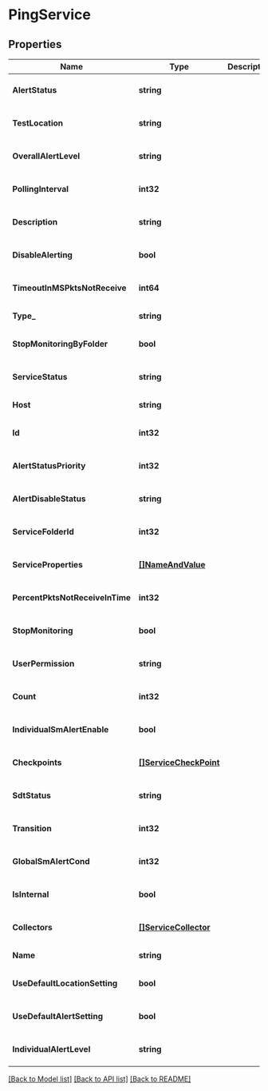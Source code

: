 # PingService

## Properties
Name | Type | Description | Notes
------------ | ------------- | ------------- | -------------
**AlertStatus** | **string** |  | [optional] [default to null]
**TestLocation** | **string** |  | [optional] [default to null]
**OverallAlertLevel** | **string** |  | [optional] [default to null]
**PollingInterval** | **int32** |  | [optional] [default to null]
**Description** | **string** |  | [optional] [default to null]
**DisableAlerting** | **bool** |  | [optional] [default to null]
**TimeoutInMSPktsNotReceive** | **int64** |  | [optional] [default to null]
**Type_** | **string** |  | [default to null]
**StopMonitoringByFolder** | **bool** |  | [optional] [default to null]
**ServiceStatus** | **string** |  | [optional] [default to null]
**Host** | **string** |  | [default to null]
**Id** | **int32** |  | [optional] [default to null]
**AlertStatusPriority** | **int32** |  | [optional] [default to null]
**AlertDisableStatus** | **string** |  | [optional] [default to null]
**ServiceFolderId** | **int32** |  | [optional] [default to null]
**ServiceProperties** | [**[]NameAndValue**](NameAndValue.md) |  | [optional] [default to null]
**PercentPktsNotReceiveInTime** | **int32** |  | [optional] [default to null]
**StopMonitoring** | **bool** |  | [optional] [default to null]
**UserPermission** | **string** |  | [optional] [default to null]
**Count** | **int32** |  | [optional] [default to null]
**IndividualSmAlertEnable** | **bool** |  | [optional] [default to null]
**Checkpoints** | [**[]ServiceCheckPoint**](ServiceCheckPoint.md) |  | [optional] [default to null]
**SdtStatus** | **string** |  | [optional] [default to null]
**Transition** | **int32** |  | [optional] [default to null]
**GlobalSmAlertCond** | **int32** |  | [optional] [default to null]
**IsInternal** | **bool** |  | [optional] [default to null]
**Collectors** | [**[]ServiceCollector**](ServiceCollector.md) |  | [optional] [default to null]
**Name** | **string** |  | [default to null]
**UseDefaultLocationSetting** | **bool** |  | [optional] [default to null]
**UseDefaultAlertSetting** | **bool** |  | [optional] [default to null]
**IndividualAlertLevel** | **string** |  | [optional] [default to null]

[[Back to Model list]](../README.md#documentation-for-models) [[Back to API list]](../README.md#documentation-for-api-endpoints) [[Back to README]](../README.md)


